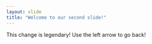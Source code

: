 ```yaml
---
layout: slide
title: "Welcome to our second slide!"
---
```

This change is legendary!
Use the left arrow to go back!
